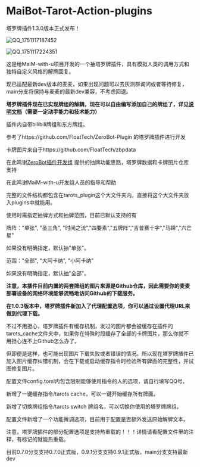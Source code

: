 # MaiBot-Tarot-Action-plugins
塔罗牌插件1.3.0版本正式发布！

![QQ_1751117187452](https://github.com/user-attachments/assets/3eb9b721-aa41-4edb-86bf-fe9cf84fdcb9)

![QQ_1751117224351](https://github.com/user-attachments/assets/7b13be4b-4b66-48e1-9c0b-d07ff65dc7ea)

这是给MaiM-with-u项目开发的一个抽塔罗牌插件，具有模拟人类的调用方式和独特自定义风格的解牌回复。

现已适配最新dev版本的麦麦，如果出现问题可以去灰测群询问或者等待修复，main分支将保持与麦麦的最新dev兼容，不考虑回退。

**塔罗牌插件现在已实现牌组的解耦，现在可以自由编写添加自己的牌组了，详见[说明文档](https://github.com/A0000Xz/MaiBot-Tarots-Plugin/blob/main/help.md)（需要一定动手能力和技术能力）**

插件内自带bilibili牌组和东方牌组。

参考了https://github.com/FloatTech/ZeroBot-Plugin
的塔罗牌插件进行开发

卡牌图片来自于https://github.com/FloatTech/zbpdata

在此鸣谢[ZeroBot插件开发组](https://github.com/FloatTech)
提供的抽牌功能思路，塔罗牌数据和卡牌图片仓库支持

在此鸣谢MaiM-with-u开发组人员的指导和帮助

完整的文件结构都包含在tarots_plugin这个大文件夹内，直接将这个大文件夹放入plugins中就能用。

使用时需指定抽牌方式和抽牌范围，目前已默认支持的有

牌阵："单张", "圣三角", "时间之流","四要素","五牌阵","吉普赛十字","马蹄","六芒星"

如果没有明确指定，默认抽"单张"。

范围："全部", "大阿卡纳", "小阿卡纳"

如果没有明确指定，默认抽"全部"。

**注意，本插件目前内置的两套牌组的图片来源是Github仓库，因此需要你的麦麦部署设备的网络环境能够流畅地访问Github的下载服务。**

**在1.0.3版本中，塔罗牌插件新加入了代理配置选项，你可以通过设置代理URL来做到代理下载。**

不过不用担心，塔罗牌插件有缓存机制，发过的图片都会被缓存在插件的tarots_cache文件夹中，如果你在特殊时段缓存了全部的卡牌图片，那么你就不用担心连不上Github怎么办了。

但即便是这样，也可能出现图片下载失败或者错误的情况。所以现在塔罗牌插件已加入图片缓存纠错机制，会在下载或启动缓存指令时检验所有牌面的完整性，并试图修复图片。

配置文件config.toml内包含限制能够使用指令的人的选项，请自行填写QQ号。

新增了一键缓存指令/tarots cache，可以一键开始缓存所有牌面。

新增了切换牌组指令/tarots switch 牌组名，可以切换你使用的塔罗牌牌组。

配置文件新增了一个功能微调选项，目前用于配置是否额外发送原始解牌文本。

注意，塔罗牌插件的部分配置选项是支持热重载的！！！详情请看配置文件里的注释，有标记的就能热重载。

目前0.7.0分支支持0.7.0正式版，0.9.1分支支持0.9.1正式版，main分支支持最新dev
